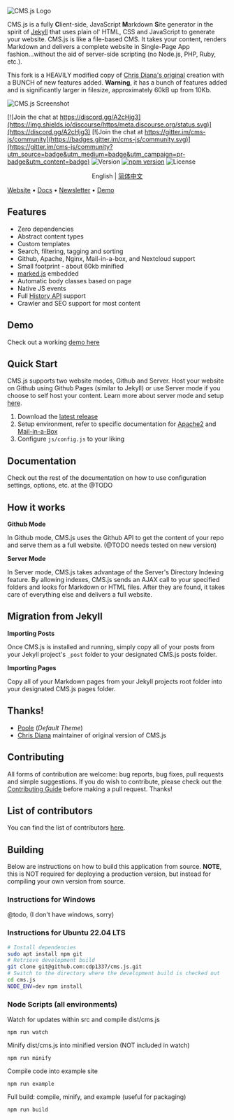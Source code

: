 ![CMS.js Logo](https://raw.githubusercontent.com/chrisdiana/cms.js/gh-pages/img/logo-md.png)

CMS.js is a fully **C**lient-side, JavaScript **M**arkdown **S**ite generator in the spirit of [Jekyll](https://github.com/jekyll/jekyll) that uses plain ol' HTML, CSS and JavaScript to generate your website. CMS.js is like a file-based CMS.
It takes your content, renders Markdown and delivers a complete website in Single-Page App fashion...without the aid of server-side scripting (no Node.js, PHP, Ruby, etc.).

This fork is a HEAVILY modified copy of [Chris Diana's original](https://github.com/chrisdiana/cms.js) creation with a BUNCH of new features added.  **Warning**, it has a bunch of features added and is significantly larger in filesize, approximately 60kB up from 10Kb.


![CMS.js Screenshot](https://raw.githubusercontent.com/chrisdiana/cms.js/gh-pages/img/screenshot.png)


[![Join the chat at https://discord.gg/A2cHjg3](https://img.shields.io/discourse/https/meta.discourse.org/status.svg)](https://discord.gg/A2cHjg3)
[![Join the chat at https://gitter.im/cms-js/community](https://badges.gitter.im/cms-js/community.svg)](https://gitter.im/cms-js/community?utm_source=badge&utm_medium=badge&utm_campaign=pr-badge&utm_content=badge)
![Version](https://img.shields.io/github/package-json/v/chrisdiana/cms.js.svg)
[![npm version](https://badge.fury.io/js/%40chrisdiana%2Fcmsjs.svg)](https://badge.fury.io/js/%40chrisdiana%2Fcmsjs)
![License](https://img.shields.io/github/license/chrisdiana/cms.js.svg)


<p align="center">
  <span>English</span> |
  <a href="./README-zh.md">简体中文</a>
</p>


[Website](http://chrisdiana.github.io/cms.js/) • [Docs](https://github.com/chrisdiana/cms.js/wiki) • [Newsletter](http://eepurl.com/dN-e3j) • [Demo](http://chrisdiana.github.io/cms.js/demo)


## Features

* Zero dependencies
* Abstract content types
* Custom templates
* Search, filtering, tagging and sorting
* Github, Apache, Nginx, Mail-in-a-box, and Nextcloud support
* Small footprint - about 60kb minified
* [marked.js](https://github.com/markedjs/marked) embedded
* Automatic body classes based on page
* Native JS events
* Full [History API](https://developer.mozilla.org/en-US/docs/Web/API/History) support
* Crawler and SEO support for most content


## Demo

Check out a working [demo here](http://chrisdiana.github.io/cms.js/demo)


## Quick Start

CMS.js supports two website modes, Github and Server. Host your website on Github using Github Pages (similar to Jekyll) or use Server mode if you choose to self host your content. Learn more about server mode and setup [here](https://github.com/chrisdiana/cms.js/wiki/Server-Mode).

1. Download the [latest release](https://github.com/cdp1337/cms.js/releases/latest)
2. Setup environment, refer to specific documentation for [Apache2](INSTALL.apache.md) and [Mail-in-a-Box](INSTALL.mailinabox.md)
3. Configure `js/config.js` to your liking


## Documentation
Check out the rest of the documentation on how to use configuration settings, options, etc. at the @TODO


## How it works

**Github Mode**

In Github mode, CMS.js uses the Github API to get the content of your repo and serve them as a full website. (@TODO needs tested on new version)

**Server Mode**

In Server mode, CMS.js takes advantage of the Server's Directory Indexing feature. By allowing indexes, CMS.js sends an AJAX call to your specified folders and looks for Markdown or HTML files.
After they are found, it takes care of everything else and delivers a full website.


## Migration from Jekyll

**Importing Posts**

Once CMS.js is installed and running, simply copy all of your posts from your Jekyll project's `_post` folder to your designated CMS.js posts folder.

**Importing Pages**

Copy all of your Markdown pages from your Jekyll projects root folder into your designated CMS.js pages folder.



## Thanks!

* [Poole](https://github.com/poole/poole) (*Default Theme*)
* [Chris Diana](https://github.com/chrisdiana) maintainer of original version of CMS.js


## Contributing

All forms of contribution are welcome: bug reports, bug fixes, pull requests and simple suggestions. If you do wish to contribute, please check out the [Contributing Guide](https://github.com/chrisdiana/cms.js/wiki/Contributing-Guide) before making a pull request. Thanks!


## List of contributors

You can find the list of contributors [here](https://github.com/chrisdiana/cms.js/graphs/contributors).


## Building

Below are instructions on how to build this application from source.  **NOTE**, this is NOT required for deploying a production version, but instead for compiling your own version from source.


### Instructions for Windows

@todo, (I don't have windows, sorry)

### Instructions for Ubuntu 22.04 LTS

```bash
# Install dependencies
sudo apt install npm git
# Retrieve development build
git clone git@github.com:cdp1337/cms.js.git
# Switch to the directory where the development build is checked out
cd cms.js
NODE_ENV=dev npm install
```

### Node Scripts (all environments)

Watch for updates within src and compile dist/cms.js

`npm run watch`

Minify dist/cms.js into minified version (NOT included in watch)

`npm run minify`

Compile code into example site

`npm run example`

Full build: compile, minify, and example (useful for packaging)

`npm run build`
